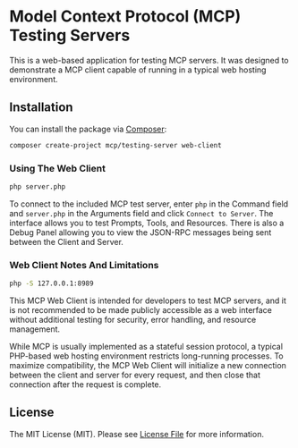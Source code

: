 # Model Context Protocol (MCP) Testing Servers

This is a web-based application for testing MCP servers. It was designed to demonstrate a MCP client capable of running in a typical web hosting environment.

## Installation

You can install the package via [Composer](https://getcomposer.org/):

```bash
composer create-project mcp/testing-server web-client
```

### Using The Web Client

```bash
php server.php
```

To connect to the included MCP test server, enter `php` in the Command field and `server.php` in the Arguments field and click `Connect to Server`. The interface allows you to test Prompts, Tools, and Resources. There is also a Debug Panel allowing you to view the JSON-RPC messages being sent between the Client and Server.

### Web Client Notes And Limitations

```bash
php -S 127.0.0.1:8989
```

This MCP Web Client is intended for developers to test MCP servers, and it is not recommended to be made publicly accessible as a web interface without additional testing for security, error handling, and resource management.

While MCP is usually implemented as a stateful session protocol, a typical PHP-based web hosting environment restricts long-running processes. To maximize compatibility, the MCP Web Client will initialize a new connection between the client and server for every request, and then close that connection after the request is complete.

## License

The MIT License (MIT). Please see [License File](LICENSE) for more information.
